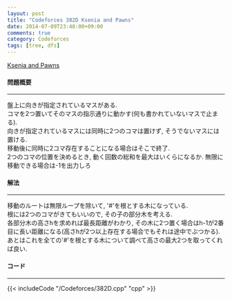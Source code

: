 ```yaml
---
layout: post
title: "Codeforces 382D Ksenia and Pawns"
date: 2014-07-09T23:48:00+09:00
comments: true
category: Codeforces
tags: [tree, dfs]
---
```


[Ksenia and Pawns](http://codeforces.com/contest/382/problem/D)

#### 問題概要

****

盤上に向きが指定されているマスがある.  
コマを2つ置いてそのマスの指示通りに動かす(何も書かれていないマスで止まる).  
向きが指定されているマスには同時に2つのコマは置けず, そうでないマスには置ける.  
移動後に同時に2コマ存在することになる場合はそこで終了.  
2つのコマの位置を決めるとき, 動く回数の総和を最大はいくらになるか. 無限に移動できる場合は-1を出力しろ

#### 解法

****

移動のルートは無限ループを除いて, \'\#\'を根とする木になっている.  
根には2つのコマがきてもいいので, その子の部分木を考える.  
各部分木の高さhを求めれば最長距離がわかり, その木に2つ置く場合はh-1が2番目に長い距離になる(高さhが2つ以上存在する場合でもそれは途中でぶつかる).  
あとはこれを全ての\'\#\'を根とする木について調べて高さの最大2つを取ってくれば良い.

#### コード

****

{{< includeCode "/Codeforces/382D.cpp" "cpp" >}}
